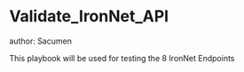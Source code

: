 # Validate_IronNet_API
author: Sacumen

This playbook will be used for testing the 8 IronNet Endpoints